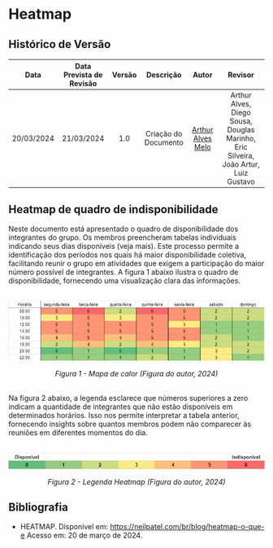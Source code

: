 # Heatmap

## <a>Histórico de Versão</a>
|Data|Data Prevista de Revisão|Versão|Descrição|Autor|Revisor|
| :----------: |:-----------:| :------: | :-----------: | :---------: |:---------: |
|20/03/2024|21/03/2024|1.0|Criação do Documento|[Arthur Alves Melo](https://github.com/Arthrok)|Arthur Alves, Diego Sousa, Douglas Marinho, Eric Silveira, João Artur, Luiz Gustavo|


## <a>Heatmap de quadro de indisponibilidade</a>
Neste documento está apresentado o quadro de disponibilidade dos integrantes do grupo. Os membros preencheram tabelas individuais indicando seus dias disponíveis (veja mais). Este processo permite a identificação dos períodos nos quais há maior disponibilidade coletiva, facilitando reunir o grupo em atividades que exigem a participação do maior número possível de integrantes. A figura 1 abaixo ilustra o quadro de disponibilidade, fornecendo uma visualização clara das informações.<br><br>

<center>

<img src='../../assets/images/heatmap.png'></img>

*Figura 1 - Mapa de calor (Figura do autor, 2024)*
<br><br>

</center>

Na figura 2 abaixo, a legenda esclarece que números superiores a zero indicam a quantidade de integrantes que não estão disponíveis em determinados horários. Isso nos permite interpretar a tabela anterior, fornecendo insights sobre quantos membros podem não comparecer às reuniões em diferentes momentos do dia.<br><br>

<center>

<img src='../../assets/images/legendaHeatmap.png'></img><br>

*Figura 2 - Legenda Heatmap  (Figura do autor, 2024)*

</center>

## <a>Bibliografia</a>
- HEATMAP. Disponível em: https://neilpatel.com/br/blog/heatmap-o-que-e Acesso em: 20 de março de 2024.